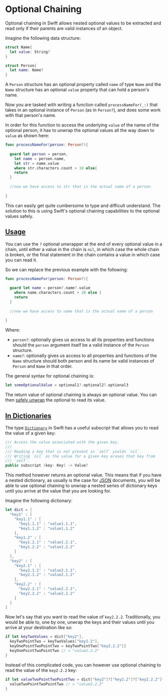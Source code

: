 # Optional Chaining

Optional chaining in Swift allows nested optional values to be extracted and read only if their parents are valid instances of an object.

Imagine the following data structure:

```swift
struct Name{
  let value: String?
}

struct Person{
  let name: Name?
}
```

A `Person` structure has an optional property called `name` of type `Name` and the `Name` structure has an optional `value` property that can hold a person's name.

Now you are tasked with writing a function called `processNameFor(_:)` that takes in an optional instance of `Person` (as in `Person?`), and does some work with that person's name.

In order for this function to access the underlying `value` of the name of the optional person, it has to unwrap the optional values all the way down to `value` as shown here:

```swift
func processNameFor(person: Person?){
  
  guard let person = person,
    let name = person.name,
    let str = name.value
    where str.characters.count > 10 else{
    return
  }
  
  //now we have access to str that is the actual name of a person
  
}
```

This can easily get quite cumbersome to type and difficult understand. The solution to this is using Swift's optional chaining capabilities to the optional values safely.

## [Usage](#usage)

You can use the `?` optional unwrapper at the end of every optional value in a chain, until either a value in the chain is `nil`, in which case the whole chain is broken, *or* the final statement in the chain contains a value in which case you can read it.

So we can replace the previous example with the following:

```swift
func processNameFor(person: Person?){
  
  guard let name = person?.name?.value
    where name.characters.count > 10 else {
    return
  }
  
  //now we have access to name that is the actual name of a person
  
}
```

Where:
* `person?`: optionally gives us access to all its properties and functions should the `person` argument itself be a valid instance of the `Person` structure.
* `name?`: optionally gives us access to all properties and functions of the `Name` structure should both person and its name be valid instances of `Person` and `Name` in that order.

The general syntax for optional chaining is:

```swift
let someOptionalValue = optional1?.optional2?.optional3
```

The return value of optional chaining is always an optional value. You can then [safely unwrap](optionals.md#safely-unwrapping) the optional to read its value.

## [In Dictionaries](#in-dictionaries)

The type [`Dictionary`](dictionary.md) in Swift has a useful subscript that allows you to read the value of a given key:

```swift
/// Access the value associated with the given key.
///
/// Reading a key that is not present in `self` yields `nil`.
/// Writing `nil` as the value for a given key erases that key from
/// `self`.
public subscript (key: Key) -> Value?
```

This method however returns an optional value. This means that if you have a nested dictionary, as usually is the case for [JSON](http://www.json.org/) documents, you will be able to use optional chaining to unwrap a nested series of dictionary keys until you arrive at the value that you are looking for.

Imagine the following dictionary:

```swift
let dict = [
  "key1" : [
    "key1.1" : [
      "key1.1.1" : "value1.1.1",
      "key1.1.2" : "value1.1.2"
    ],
    "key1.2" : [
      "key1.2.1" : "value1.2.1",
      "key1.2.2" : "value1.2.2"
    ]
  ],
  "key2" : [
    "key2.1" : [
      "key2.1.1" : "value2.1.1",
      "key2.1.2" : "value2.1.2"
    ],
    "key2.2" : [
      "key2.2.1" : "value2.2.1",
      "key2.2.2" : "value2.2.2"
    ]
  ]
]
```

Now let's say that you want to read the value of `key2.2.2`. Traditionally, you would be able to, one by one, unwrap the keys and their values until you arrive at your destination like so:

```swift
if let keyTwoValues = dict["key2"],
  keyTwoPointTwo = keyTwoValues["key2.2"],
  keyOnePointTwoPointTwo = keyTwoPointTwo["key2.2.2"]{
  keyOnePointTwoPointTwo // = "value2.2.2"
}
```

Instead of this complicated code, you can however use optional chaining to read the value of the `key2.2.2` key:

```swift
if let valueTwoPointTwoPointTwo = dict["key2"]?["key2.2"]?["key2.2.2"]{
  valueTwoPointTwoPointTwo // = "value2.2.2"
}
```
